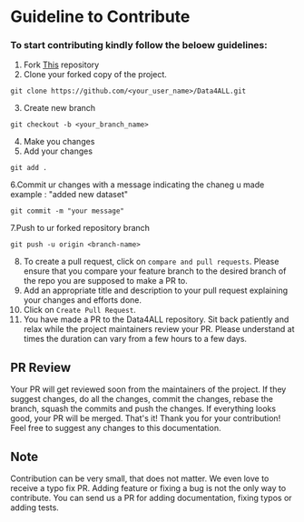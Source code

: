 # Guideline to Contribute

### To start contributing kindly follow the beloew guidelines:
  
  1. Fork [This](http://github.com) repository
  2. Clone your forked copy of the project.
  ```
git clone https://github.com/<your_user_name>/Data4ALL.git

```
  3. Create new branch 
  ```
git checkout -b <your_branch_name>
```
  4. Make you changes
  5. Add your changes 
```
git add .
```
  6.Commit ur changes with a message indicating the chaneg u made example : "added new dataset"
```
git commit -m "your message"
```
  7.Push to ur forked repository branch
```
git push -u origin <branch-name>
```
  8. To create a pull request, click on `compare and pull requests`. Please ensure that you compare your feature branch to the desired branch of the repo you are supposed to make a PR to.
  9. Add an appropriate title and description to your pull request explaining your changes and efforts done.
  10. Click on `Create Pull Request`.
  11. You have made a PR to the Data4ALL repository. Sit back patiently and relax while the project maintainers review your PR. Please understand at times the duration can vary from a few hours to a few days.
  
## PR Review
Your PR will get reviewed soon from the maintainers of the project. If they suggest changes, do all the changes, commit the changes, rebase the branch, squash the commits and push the changes. If everything looks good, your PR will be merged. That's it! Thank you for your contribution! Feel free to suggest any changes to this documentation.

## Note
Contribution can be very small, that does not matter. We even love to receive a typo fix PR. Adding feature or fixing a bug is not the only way to contribute. You can send us a PR for adding documentation, fixing typos or adding tests.
